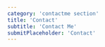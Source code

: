 ```yaml
---
category: 'contactme section'
title: 'Contact'
subtitle: 'Contact Me'
submitPlaceholder: 'Contact'
---
```

